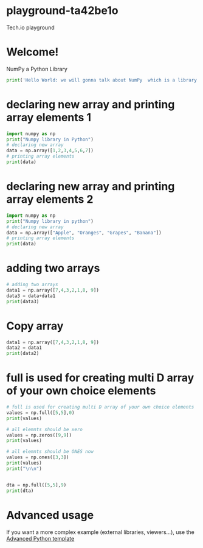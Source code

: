 # playground-ta42be1o
Tech.io playground
# Welcome!

NumPy  a Python Library


```python runnable
print('Hello World: we will gonna talk about NumPy  which is a library of Python!')
```


# declaring new array and  printing array elements 1


```python runnable
import numpy as np
print("Numpy library in Python")
# declaring new array
data = np.array([1,2,3,4,5,6,7])
# printing array elements
print(data)
```

# declaring new array and  printing array elements 2


```python runnable
import numpy as np
print("Numpy library in python")
# declaring new array
data = np.array(["Apple", "Oranges", "Grapes", "Banana"])
# printing array elements
print(data)
```


# adding two arrays
```python runnable
# adding two arrays
data1 = np.array([7,4,3,2,1,8, 9])
data3 = data+data1
print(data3)
```

# Copy array
```python runnable
data1 = np.array([7,4,3,2,1,8, 9])
data2 = data1
print(data2)

```


# full is used for creating multi D array of your own choice elements
```python runnable
# full is used for creating multi D array of your own choice elements
values = np.full([5,5],0)
print(values)

# all elemnts should be xero
values = np.zeros([9,9])
print(values)

# all elemnts should be ONES now
values = np.ones([3,3])
print(values)
print("\n\n")


dta = np.full([5,5],9)
print(dta)
```

# Advanced usage

If you want a more complex example (external libraries, viewers...), use the [Advanced Python template](https://tech.io/select-repo/429)
